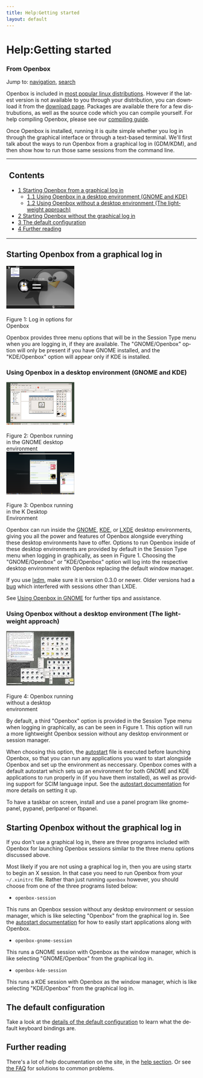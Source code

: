 ```yaml
---
title: Help:Getting started
layout: default
---
```

<a name="top" id="top"></a>
<h1 class="firstHeading">Help:Getting started</h1>
<div id="bodyContent">
<h3 id="siteSub">From Openbox</h3>
<div id="contentSub"></div>
<div id="jump-to-nav">Jump to: <a href="#column-one">navigation</a>, <a href="#searchInput">search</a></div>
<div id="mw-content-text" lang="en" dir="ltr" class="mw-content-ltr"><p>Openbox is included in <a href="Distros_and_DEs_using_Openbox" title="Help:Distros and DEs using Openbox"> most popular linux distributions</a>.  However if the latest version is not available to you through your distribution, you can download it from the <a href="{{site.baseurl}}/download" title="Openbox:Download"> download page</a>.  Packages are available there for a few distrubutions, as well as the source code which you can compile yourself.  For help compiling Openbox, please see our <a href="Installing" title="Help:Installing" class="mw-redirect"> compiling guide</a>.
</p><p>Once Openbox is installed, running it is quite simple whether you log in through the graphical interface or through a text-based terminal. We'll first talk about the ways to run Openbox from a graphical log in (GDM/KDM), and then show how to run those same sessions from the command line.
</p>
<table id="toc" class="toc"><tr><td><div id="toctitle"><h2>Contents</h2></div>
<ul>
<li class="toclevel-1 tocsection-1"><a href="#Starting_Openbox_from_a_graphical_log_in"><span class="tocnumber">1</span> <span class="toctext">Starting Openbox from a graphical log in</span></a>
<ul>
<li class="toclevel-2 tocsection-2"><a href="#Using_Openbox_in_a_desktop_environment_.28GNOME_and_KDE.29"><span class="tocnumber">1.1</span> <span class="toctext">Using Openbox in a desktop environment (GNOME and KDE)</span></a></li>
<li class="toclevel-2 tocsection-3"><a href="#Using_Openbox_without_a_desktop_environment_.28The_lightweight_approach.29"><span class="tocnumber">1.2</span> <span class="toctext">Using Openbox without a desktop environment (The lightweight approach)</span></a></li>
</ul>
</li>
<li class="toclevel-1 tocsection-4"><a href="#Starting_Openbox_without_the_graphical_log_in"><span class="tocnumber">2</span> <span class="toctext">Starting Openbox without the graphical log in</span></a></li>
<li class="toclevel-1 tocsection-5"><a href="#The_default_configuration"><span class="tocnumber">3</span> <span class="toctext">The default configuration</span></a></li>
<li class="toclevel-1 tocsection-6"><a href="#Further_reading"><span class="tocnumber">4</span> <span class="toctext">Further reading</span></a></li>
</ul>
</td></tr></table>
<h2> <span class="mw-headline" id="Starting_Openbox_from_a_graphical_log_in"> Starting Openbox from a graphical log in </span></h2>
<div class="thumb tright"><div class="thumbinner" style="width:182px;"><a href="images/LoginOptions.png" class="image"><img alt="(thumbnail)" src="images/180px-LoginOptions.png" width="180" height="113" class="thumbimage"/></a>  <div class="thumbcaption"><div class="magnify"><a href="images/LoginOptions.png" class="internal" title="Enlarge"><img src="{{site.baseurl}}/assets/images/magnify-clip.png" width="15" height="11" alt=""/></a></div>Figure 1: Log in options for Openbox</div></div></div>
<p>Openbox provides three menu options that will be in the Session Type menu when you are logging in, if they are available.  The "GNOME/Openbox" option will only be present if you have GNOME installed, and the "KDE/Openbox" option will appear only if KDE is installed.
</p>
<div style="clear: both">
<h3> <span class="mw-headline" id="Using_Openbox_in_a_desktop_environment_.28GNOME_and_KDE.29"> Using Openbox in a desktop environment (GNOME and KDE) </span></h3>
<div class="thumb tleft"><div class="thumbinner" style="width:182px;"><a href="images/GNOME-Openbox.png" class="image"><img alt="(thumbnail)" src="images/180px-GNOME-Openbox.png" width="180" height="113" class="thumbimage"/></a>  <div class="thumbcaption"><div class="magnify"><a href="images/GNOME-Openbox.png" class="internal" title="Enlarge"><img src="{{site.baseurl}}/assets/images/magnify-clip.png" width="15" height="11" alt=""/></a></div>Figure 2: Openbox running in the GNOME desktop environment</div></div></div>
<div class="thumb tright"><div class="thumbinner" style="width:182px;"><a href="images/KDE-Openbox.png" class="image"><img alt="(thumbnail)" src="images/180px-KDE-Openbox.png" width="180" height="113" class="thumbimage"/></a>  <div class="thumbcaption"><div class="magnify"><a href="images/KDE-Openbox.png" class="internal" title="Enlarge"><img src="{{site.baseurl}}/assets/images/magnify-clip.png" width="15" height="11" alt=""/></a></div>Figure 3: Openbox running in the K Desktop Environment</div></div></div>
<p>Openbox can run inside the <a rel="nofollow" class="external text" href="http://www.gnome.org/">GNOME</a>, <a rel="nofollow" class="external text" href="http://www.kde.org/">KDE</a>, or <a rel="nofollow" class="external text" href="http://www.lxde.org/">LXDE</a> desktop environments, giving you all the power and features of Openbox alongside everything these desktop environments have to offer.  Options to run Openbox inside of these desktop environments are provided by default in the Session Type menu when logging in graphically, as seen in Figure 1.  Choosing the "GNOME/Openbox" or "KDE/Openbox" option will log into the respective desktop environment with Openbox replacing the default window manager.
</p><p>If you use <a rel="nofollow" class="external text" href="http://wiki.lxde.org/en/LXDM">lxdm</a>, make sure it is version 0.3.0 or newer. Older versions had a <a rel="nofollow" class="external text" href="https://bugs.launchpad.net/ubuntu/+source/lxdm/+bug/556611">bug</a> which interfered with sessions other than LXDE. 
</p><p>See <a href="Using_Openbox_in_GNOME" title="Help:Using Openbox in GNOME"> Using Openbox in GNOME</a>  for further tips and assistance.
</p>
</div>
<div style="clear: both">
<h3> <span class="mw-headline" id="Using_Openbox_without_a_desktop_environment_.28The_lightweight_approach.29"> Using Openbox without a desktop environment (The lightweight approach) </span></h3>
<div class="thumb tright"><div class="thumbinner" style="width:182px;"><a href="images/OpenboxStandalone.jpg" class="image"><img alt="(thumbnail)" src="images/180px-OpenboxStandalone.jpg" width="180" height="144" class="thumbimage"/></a>  <div class="thumbcaption"><div class="magnify"><a href="images/OpenboxStandalone.jpg" class="internal" title="Enlarge"><img src="{{site.baseurl}}/assets/images/magnify-clip.png" width="15" height="11" alt=""/></a></div>Figure 4: Openbox running without a desktop environment</div></div></div>
<p>By default, a third "Openbox" option is provided in the Session Type menu when logging in graphically, as can be seen in Figure 1. This option will run a more
lightweight Openbox session without any desktop environment or session manager.
</p><p>When choosing this option, the <a href="Autostart" title="Help:Autostart"> autostart</a> file is executed before launching Openbox, so that you can run any applications you want to start alongside Openbox and set up the environment as neccessary.  Openbox comes with a default autostart which sets up an environment for both GNOME and KDE applications to run properly in (if you have them installed), as well as providing support for SCIM language input.  See the <a href="Autostart" title="Help:Autostart"> autostart documentation</a> for more details on setting it up.
</p>
</div>
<p>To have a taskbar on screen, install and use a panel program like gnome-panel, pypanel, perlpanel or fbpanel.
</p>
<h2> <span class="mw-headline" id="Starting_Openbox_without_the_graphical_log_in"> Starting Openbox without the graphical log in </span></h2>
<p>If you don't use a graphical log in, there are three programs included with Openbox for launching Openbox sessions similar to the three menu options discussed above.
</p><p>Most likely if you are not using a graphical log in, then you are using startx to begin an X session. In that case you need to run Openbox from your <code>~/.xinitrc</code> file.  Rather than just running <code>openbox</code> however, you should choose from one of the three programs listed below:
</p>
<ul><li> <code>openbox-session</code>
</li></ul>
<p>This runs an Openbox session without any desktop environment or session manager, which is like selecting "Openbox" from the graphical log in.  See the <a href="Autostart" title="Help:Autostart"> autostart documentation</a> for how to easily start applications along with Openbox.
</p>
<ul><li> <code>openbox-gnome-session</code>
</li></ul>
<p>This runs a GNOME session with Openbox as the window manager, which is like selecting "GNOME/Openbox" from the graphical log in.
</p>
<ul><li> <code>openbox-kde-session</code>
</li></ul>
<p>This runs a KDE session with Openbox as the window manager, which is like selecting "KDE/Openbox" from the graphical log in.
</p>
<h2> <span class="mw-headline" id="The_default_configuration"> The default configuration </span></h2>
<p>Take a look at the <a href="DefaultConfiguration" title="Help:DefaultConfiguration"> details of the default configuration</a> to learn what the default keyboard bindings are.
</p>
<h2> <span class="mw-headline" id="Further_reading"> Further reading </span></h2>
<p>There's a lot of help documentation on the site, in the <a href="Contents" title="Help:Contents"> help section</a>. Or see <a href="FAQ" title="Help:FAQ"> the FAQ</a> for solutions to common problems.
</p>
</div>

